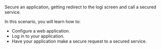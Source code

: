 Secure an application, getting redirect to the logi screen and call a secured service.

In this scenario, you will learn how to:
* Configure a web application.
* Log in to your application.
* Have your application make a secure request to a secured service.
